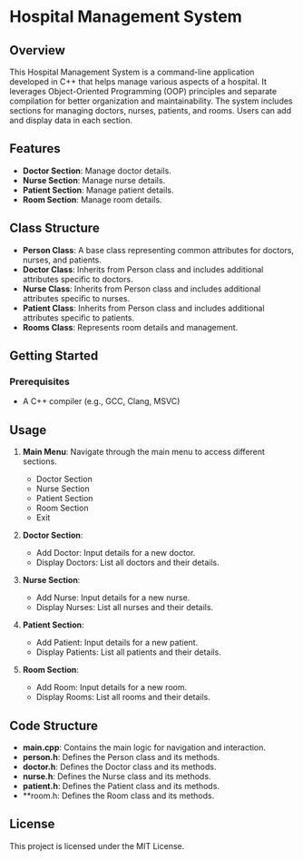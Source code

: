 # Hospital Management System

## Overview
This Hospital Management System is a command-line application developed in C++ that helps manage various aspects of a hospital. It leverages Object-Oriented Programming (OOP) principles and separate compilation for better organization and maintainability. The system includes sections for managing doctors, nurses, patients, and rooms. Users can add and display data in each section.

## Features
- **Doctor Section**: Manage doctor details.
- **Nurse Section**: Manage nurse details.
- **Patient Section**: Manage patient details.
- **Room Section**: Manage room details.

## Class Structure
- **Person Class**: A base class representing common attributes for doctors, nurses, and patients.
- **Doctor Class**: Inherits from Person class and includes additional attributes specific to doctors.
- **Nurse Class**: Inherits from Person class and includes additional attributes specific to nurses.
- **Patient Class**: Inherits from Person class and includes additional attributes specific to patients.
- **Rooms Class**: Represents room details and management.

## Getting Started
### Prerequisites
- A C++ compiler (e.g., GCC, Clang, MSVC)

## Usage
1. **Main Menu**: Navigate through the main menu to access different sections.
   - Doctor Section
   - Nurse Section
   - Patient Section
   - Room Section
   - Exit

2. **Doctor Section**:
   - Add Doctor: Input details for a new doctor.
   - Display Doctors: List all doctors and their details.

3. **Nurse Section**:
   - Add Nurse: Input details for a new nurse.
   - Display Nurses: List all nurses and their details.

4. **Patient Section**:
   - Add Patient: Input details for a new patient.
   - Display Patients: List all patients and their details.

5. **Room Section**:
   - Add Room: Input details for a new room.
   - Display Rooms: List all rooms and their details.

## Code Structure
- **main.cpp**: Contains the main logic for navigation and interaction.
- **person.h**: Defines the Person class and its methods.
- **doctor.h**: Defines the Doctor class and its methods.
- **nurse.h**: Defines the Nurse class and its methods.
- **patient.h**: Defines the Patient class and its methods.
- **room.h: Defines the Room class and its methods.

## License
This project is licensed under the MIT License.
